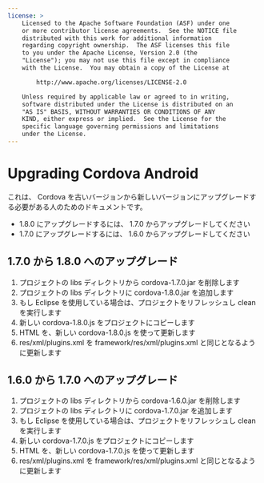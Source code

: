 ```yaml
---
license: >
    Licensed to the Apache Software Foundation (ASF) under one
    or more contributor license agreements.  See the NOTICE file
    distributed with this work for additional information
    regarding copyright ownership.  The ASF licenses this file
    to you under the Apache License, Version 2.0 (the
    "License"); you may not use this file except in compliance
    with the License.  You may obtain a copy of the License at

        http://www.apache.org/licenses/LICENSE-2.0

    Unless required by applicable law or agreed to in writing,
    software distributed under the License is distributed on an
    "AS IS" BASIS, WITHOUT WARRANTIES OR CONDITIONS OF ANY
    KIND, either express or implied.  See the License for the
    specific language governing permissions and limitations
    under the License.
---
```


Upgrading Cordova Android
=========================


これは、 Cordova を古いバージョンから新しいバージョンにアップグレードする必要がある人のためのドキュメントです。

- 1.8.0 にアップグレードするには、 1.7.0 からアップグレードしてください
- 1.7.0 にアップグレードするには、 1.6.0 からアップグレードしてください

## 1.7.0 から 1.8.0 へのアップグレード ##

1. プロジェクトの libs ディレクトリから cordova-1.7.0.jar を削除します
2. プロジェクトの libs ディレクトリに cordova-1.8.0.jar を追加します
3. もし Eclipse を使用している場合は、プロジェクトをリフレッシュし clean を実行します
4. 新しい cordova-1.8.0.js をプロジェクトにコピーします
5. HTML を、新しい cordova-1.8.0.js を使って更新します
6. res/xml/plugins.xml を framework/res/xml/plugins.xml と同じとなるように更新します


## 1.6.0 から 1.7.0 へのアップグレード ##

1. プロジェクトの libs ディレクトリから cordova-1.6.0.jar を削除します
2. プロジェクトの libs ディレクトリに cordova-1.7.0.jar を追加します
3. もし Eclipse を使用している場合は、プロジェクトをリフレッシュし clean を実行します
4. 新しい cordova-1.7.0.js をプロジェクトにコピーします
5. HTML を、新しい cordova-1.7.0.js を使って更新します
6. res/xml/plugins.xml を framework/res/xml/plugins.xml と同じとなるように更新します

